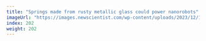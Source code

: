 ```yaml
---
title: "Springs made from rusty metallic glass could power nanorobots"
imageUrl: "https://images.newscientist.com/wp-content/uploads/2023/12/18110405/SEI_183921723.jpg?width=788"
index: 202
weight: 202
---
```

